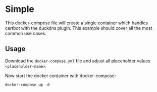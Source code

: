 # Simple

This docker-compose file will create a single container which handles certbot with the duckdns plugin. This example
should cover all the most common use cases.

## Usage

Download the `docker-compose.yml` file and adjust all placeholder values `<placeholder-name>`.

Now start the docker container with docker-compose:

```commandline
docker-compose up -d
```
